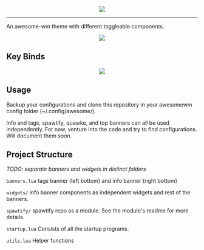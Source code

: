 <p align="center">
  <img src="https://i.imgur.com/HxtHvt9.png"/>
</p>

---

An awesome-wm theme with different toggleable components.

<p align="center">
  <img src="https://i.imgur.com/A5u9HDN.png"/>
</p>

## Key Binds

<p align="center">
  <img src="https://raw.githubusercontent.com/akshat46/perpetual-zen/master/screenshots/keybinds.png">
</p>

## Usage
Backup your configurations and clone this repository in your awesomewm config folder (~/.config/awesome/). 

Info and tags, spawtify, quawke, and top banners can all be used independently. For now, venture into the code and try to find configurations. Will document them *soon*. 

## Project Structure

*TODO: separate banners and widgets in distinct folders*

`banners.lua` 
tags banner (left bottom) and info banner (right bottom)

`widgets/` 
info banner components as independent widgets and rest of the banners. 

`spawtify/`
spawtify repo as a module. See the module's readme for more details.

`startup.lua` 
Consists of all the startup programs. 

`utils.lua` 
Helper functions

